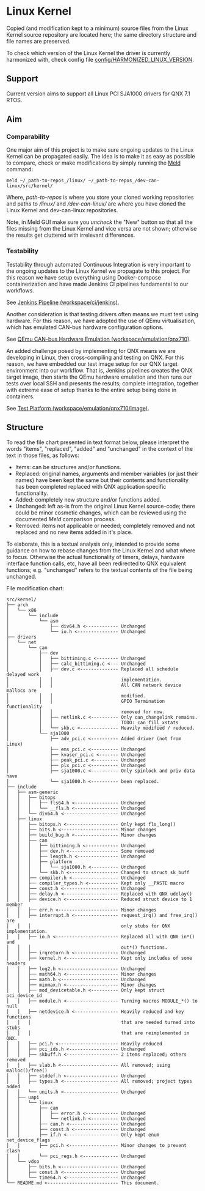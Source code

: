 # Linux Kernel

Copied (and modification kept to a minimum) source files from the Linux Kernel
source repository are located here; the same directory structure and file names
are preserved.

To check which version of the Linux Kernel the driver is currently harmonized
with, check config file
[config/HARMONIZED_LINUX_VERSION](https://github.com/Deniz-Eren/dev-can-linux/blob/main/config/HARMONIZED_LINUX_VERSION).

## Support

Current version aims to support all Linux PCI SJA1000 drivers for QNX 7.1 RTOS.

## Aim

### Comparability

One major aim of this project is to make sure ongoing updates to the Linux
Kernel can be propagated easily. The idea is to make it as easy as possible to
compare, check or make modifications by simply running the
[Meld](https://meldmerge.org/) command:

    meld ~/_path-to-repos_/linux/ ~/_path-to-repos_/dev-can-linux/src/kernel/

Where, _path-to-repos_ is where you store your cloned working repositories and
paths to _/linux/_ and _/dev-can-linux/_ are where you have cloned the Linux
Kernel and dev-can-linux repositories.

Note, in Meld GUI make sure you *uncheck* the "New" button so that all the files
missing from the Linux Kernel and vice versa are not shown; otherwise the
results get cluttered with irrelevant differences.


### Testability

Testability through automated Continuous Integration is very important to the
ongoing updates to the Linux Kernel we propagate to this project. For this
reason we have setup everything using Docker-compose containerization and have
made Jenkins CI pipelines fundamental to our workflows.

See [Jenkins Pipeline (workspace/ci/jenkins)](https://github.com/Deniz-Eren/workspace/tree/main/ci/jenkins).

Another consideration is that testing drivers often means we must test using
hardware. For this reason, we have adopted the use of QEmu virtualisation, which
has emulated CAN-bus hardware configuration options.

See [QEmu CAN-bus Hardware Emulation (workspace/emulation/qnx710)](https://github.com/Deniz-Eren/workspace/tree/main/emulation/qnx710).

An added challenge posed by implementing for QNX means we are developing in
Linux, then cross-compiling and testing on QNX. For this reason, we have
embedded our test image setup for our QNX target environment into our workflow.
That is, Jenkins pipelines creates the QNX target image, then starts the QEmu
hardware emulation and then runs our tests over local SSH and presents the
results; complete integration, together with extreme ease of setup thanks to the
entire setup being done in containers.

See [Test Platform (workspace/emulation/qnx710/image)](https://github.com/Deniz-Eren/workspace/tree/main/emulation/qnx710/image).


## Structure

To read the file chart presented in text format below, please interpret the
words "items", "replaced", "added" and "unchanged" in the context of the text in
those files, as follows:

- Items: can be structures and/or functions.
- Replaced: original names, arguments and member variables (or just their names)
have been kept the same but their contents and functionality has been completed
replaced with QNX application specific functionality.
- Added: completely new structure and/or functions added.
- Unchanged: left as-is from the original Linux Kernel source-code; there could
be minor cosmetic changes, which can be reviewed using the documented _Meld_
comparison process.
- Removed: items not applicable or needed; completely removed and not replaced
and no new items added in it's place.

To elaborate, this is a textual analysis only, intended to provide some guidance
on how to rebase changes from the Linux Kernel and what where to focus.
Otherwise the actual functionality of timers, delays, hardware interface
function calls, etc, have all been redirected to QNX equivalent functions;
e.g. "unchanged" refers to the textual contents of the file being unchanged.

File modification chart:

    src/kernel/
    ├── arch
    │   └── x86
    │       └── include
    │           └── asm
    │               ├── div64.h <------------ Unchanged
    │               └── io.h <--------------- Unchanged
    ├── drivers
    │   └── net
    │       └── can
    │           ├── dev
    │           │   ├── bittiming.c <-------- Unchanged
    │           │   ├── calc_bittiming.c <--- Unchanged
    │           │   ├── dev.c <-------------- Replaced all schedule delayed work
    │           │   │                         implementation.
    │           │   │                         All CAN network device mallocs are
    │           │   │                         modified.
    │           │   │                         GPIO Termination functionality
    │           │   │                         removed for now.
    │           │   ├── netlink.c <---------- Only can_changelink remains.
    │           │   │                         TODO: can_fill_xstats
    │           │   └── skb.c <-------------- Heavily modified / reduced.
    │           └── sja1000
    │               ├── adv_pci.c <---------- Added driver (not from Linux)
    │               ├── ems_pci.c <---------- Unchanged
    │               ├── kvaser_pci.c <------- Unchanged
    │               ├── peak_pci.c <--------- Unchanged
    │               ├── plx_pci.c <---------- Unchanged
    │               ├── sja1000.c <---------- Only spinlock and priv data have
    │               └── sja1000.h <---------- been replaced.
    ├── include
    │   ├── asm-generic
    │   │   ├── bitops
    │   │   │   ├── fls64.h <---------------- Unchanged
    │   │   │   └── __fls.h <---------------- Unchanged
    │   │   └── div64.h <-------------------- Unchanged
    │   ├── linux
    │   │   ├── bitops.h <------------------- Only kept fls_long()
    │   │   ├── bits.h <--------------------- Minor changes
    │   │   ├── build_bug.h <---------------- Minor changes
    │   │   ├── can
    │   │   │   ├── bittiming.h <------------ Unchanged
    │   │   │   ├── dev.h <------------------ Some removed
    │   │   │   ├── length.h <--------------- Unchanged
    │   │   │   ├── platform
    │   │   │   │   └── sja1000.h <---------- Unchanged
    │   │   │   └── skb.h <------------------ Changed to struct sk_buff
    │   │   ├── compiler.h <----------------- Unchanged
    │   │   ├── compiler_types.h <----------- Kept only __PASTE macro
    │   │   ├── const.h <-------------------- Unchanged
    │   │   ├── delay.h <-------------------- Replaced with QNX udelay()
    │   │   ├── device.h <------------------- Reduced struct device to 1 member
    │   │   ├── err.h <---------------------- Minor changes
    │   │   ├── interrupt.h <---------------- request_irq() and free_irq() are
    │   │   │                                 only stubs for QNX implementation.
    │   │   ├── io.h <----------------------- Replaced all with QNX in*() and
    │   │   │                                 out*() functions.
    │   │   ├── irqreturn.h <---------------- Unchanged
    │   │   ├── kernel.h <------------------- Kept only includes of some headers
    │   │   ├── log2.h <--------------------- Unchanged
    │   │   ├── math64.h <------------------- Minor changes
    │   │   ├── math.h <--------------------- Unchanged
    │   │   ├── minmax.h <------------------- Minor changes
    │   │   ├── mod_devicetable.h <---------- Only kept struct pci_device_id
    │   │   ├── module.h <------------------- Turning macros MODULE_*() to null
    │   │   ├── netdevice.h <---------------- Heavily reduced and key functions
    │   │   │                                 that are needed turned into stubs
    │   │   │                                 that are reimplemented in QNX.
    │   │   ├── pci.h <---------------------- Heavily reduced
    │   │   ├── pci_ids.h <------------------ Unchanged
    │   │   ├── skbuff.h <------------------- 2 items replaced; others removed
    │   │   ├── slab.h <--------------------- All removed; using malloc()/free()
    │   │   ├── stddef.h <------------------- Unchanged
    │   │   ├── types.h <-------------------- All removed; project types added
    │   │   └── units.h <-------------------- Unchanged
    │   ├── uapi
    │   │   └── linux
    │   │       ├── can
    │   │       │   ├── error.h <------------ Unchanged
    │   │       │   └── netlink.h <---------- Unchanged
    │   │       ├── can.h <------------------ Unchanged
    │   │       ├── const.h <---------------- Unchanged
    │   │       ├── if.h <------------------- Only kept enum net_device_flags
    │   │       ├── pci.h <------------------ Minor changes to prevent clash
    │   │       └── pci_regs.h <------------- Unchanged
    │   └── vdso
    │       ├── bits.h <--------------------- Unchanged
    │       ├── const.h <-------------------- Unchanged
    │       └── time64.h <------------------- Unchanged
    └── README.md <-------------------------- This document.

